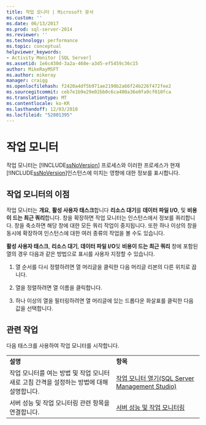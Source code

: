 ```yaml
---
title: 작업 모니터 | Microsoft 문서
ms.custom: ''
ms.date: 06/13/2017
ms.prod: sql-server-2014
ms.reviewer: ''
ms.technology: performance
ms.topic: conceptual
helpviewer_keywords:
- Activity Monitor [SQL Server]
ms.assetid: 1e6c430d-3a2a-468e-a3d5-ef5459c36c15
author: MikeRayMSFT
ms.author: mikeray
manager: craigg
ms.openlocfilehash: f2420a4df5b971ae2190b2a66f24b226f472fee2
ms.sourcegitcommit: ceb7e1b9e29e02bb0c6ca400a36e0fa9cf010fca
ms.translationtype: MT
ms.contentlocale: ko-KR
ms.lasthandoff: 12/03/2018
ms.locfileid: "52801395"
---
```

# <a name="activity-monitor"></a>작업 모니터
  작업 모니터는 [!INCLUDE[ssNoVersion](../../includes/ssnoversion-md.md)] 프로세스와 이러한 프로세스가 현재 [!INCLUDE[ssNoVersion](../../includes/ssnoversion-md.md)]인스턴스에 미치는 영향에 대한 정보를 표시합니다.  
  
## <a name="benefits-of-activity-monitor"></a>작업 모니터의 이점  
 작업 모니터는 **개요**, **활성 사용자 태스크**합니다 **리소스 대기**를 **데이터 파일 I/O**, 및 **비용이 드는 최근 쿼리**합니다. 창을 확장하면 작업 모니터는 인스턴스에서 정보를 쿼리합니다. 창을 축소하면 해당 창에 대한 모든 쿼리 작업이 중지됩니다. 또한 하나 이상의 창을 동시에 확장하여 인스턴스에 대한 여러 종류의 작업을 볼 수도 있습니다.  
  
 **활성 사용자 태스크**, **리소스 대기**, **데이터 파일 I/O**및 **비용이 드는 최근 쿼리** 창에 포함된 열의 경우 다음과 같은 방법으로 표시를 사용자 지정할 수 있습니다.  
  
1.  열 순서를 다시 정렬하려면 열 머리글을 클릭한 다음 머리글 리본의 다른 위치로 끕니다.  
  
2.  열을 정렬하려면 열 이름을 클릭합니다.  
  
3.  하나 이상의 열을 필터링하려면 열 머리글에 있는 드롭다운 화살표를 클릭한 다음 값을 선택합니다.  
  
## <a name="related-tasks"></a>관련 작업  
 다음 태스크를 사용하여 작업 모니터를 시작합니다.  
  
|||  
|-|-|  
|**설명**|**항목**|  
|작업 모니터를 여는 방법 및 작업 모니터 새로 고침 간격을 설정하는 방법에 대해 설명합니다.|[작업 모니터 열기&#40;SQL Server Management Studio&#41;](../performance-monitor/open-activity-monitor-sql-server-management-studio.md)|  
|서버 성능 및 작업 모니터링 관련 항목을 연결합니다.|[서버 성능 및 작업 모니터링](../performance/server-performance-and-activity-monitoring.md)|  
  
  
